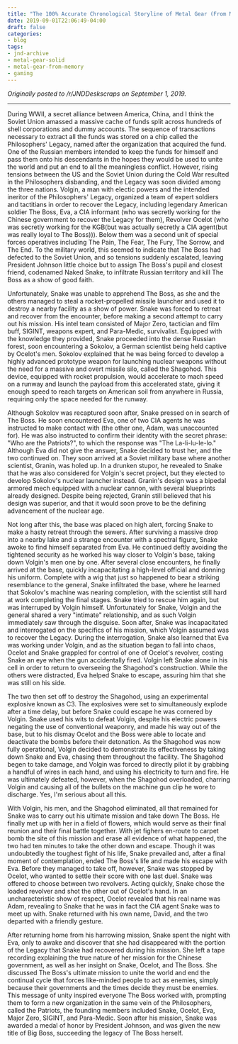 ```yaml
---
title: "The 100% Accurate Chronological Storyline of Metal Gear (From Memory) [PART 1] - Metal Gear Solid 3: Snake Eater"
date: 2019-09-01T22:06:49-04:00
draft: false
categories:
- blog
tags:
- jnd-archive
- metal-gear-solid
- metal-gear-from-memory
- gaming
---
```


*Originally posted to /r/JNDDeskscraps on September 1, 2019.*

-----

During WWII, a secret alliance between America, China, and I think the Soviet Union amassed a massive cache of funds split across hundreds of shell corporations and dummy accounts. The sequence of transactions necessary to extract all the funds was stored on a chip called the Philosophers' Legacy, named after the organization that acquired the fund. One of the Russian members intended to keep the funds for himself and pass them onto his descendants in the hopes they would be used to unite the world and put an end to all the meaningless conflict. However, rising tensions between the US and the Soviet Union during the Cold War resulted in the Philosophers disbanding, and the Legacy was soon divided among the three nations. Volgin, a man with electic powers and the intended ineritor of the Philosophers' Legacy, organized a team of expert soldiers and tactitians in order to recover the Legacy, including legendary American soldier The Boss, Eva, a CIA informant (who was secretly working for the Chinese government to recover the Legacy for them), Revolver Ocelot (who was secretly working for the KGB(but was actually secretly a CIA agent(but was really loyal to The Boss))). Below them was a second unit of special forces operatives including The Pain, The Fear, The Fury, The Sorrow, and The End. To the military world, this seemed to indicate that The Boss had defected to the Soviet Union, and so tensions suddenly escalated, leaving President Johnson little choice but to assign The Boss's pupil and closest friend, codenamed Naked Snake, to infiltrate Russian territory and kill The Boss as a show of good faith.

Unfortunately, Snake was unable to apprehend The Boss, as she and the others managed to steal a rocket-propelled missile launcher and used it to destroy a nearby facility as a show of power. Snake was forced to retreat and recover from the encounter, before making a second attempt to carry out his mission. His intel team consisted of Major Zero, tactician and film buff, SIGINT, weapons expert, and Para-Medic, survivalist. Equipped with the knowledge they provided, Snake proceeded into the dense Russian forest, soon encountering a Sokolov, a German scientist being held captive by Ocelot's men. Sokolov explained that he was being forced to develop a highly advanced prototype weapon for launching nuclear weapons without the need for a massive and overt missile silo, called the Shagohod. This device, equipped with rocket propulsion, would accelerate to mach speed on a runway and launch the payload from this accelerated state, giving it enough speed to reach targets on American soil from anywhere in Russia, requiring only the space needed for the runway.

Although Sokolov was recaptured soon after, Snake pressed on in search of The Boss. He soon encountered Eva, one of two CIA agents he was instructed to make contact with (the other one, Adam, was unaccounted for). He was also instructed to confirm their identity with the secret phrase: "Who are the Patriots?", to which the response was "The La-li-lu-le-lo." Although Eva did not give the answer, Snake decided to trust her, and the two continued on. They soon arrived at a Soviet military base where another scientist, Granin, was holed up. In a drunken stupor, he revealed to Snake that he was also considered for Volgin's secret project, but they elected to develop Sokolov's nuclear launcher instead. Granin's design was a bipedal armored mech equipped with a nuclear cannon, with several blueprints already designed. Despite being rejected, Granin still believed that his design was superior, and that it would soon prove to be the defining advancement of the nuclear age.

Not long after this, the base was placed on high alert, forcing Snake to make a hasty retreat through the sewers. After surviving a massive drop into a nearby lake and a strange encounter with a spectral figure, Snake awoke to find himself separated from Eva. He continued deftly avoiding the tightened security as he worked his way closer to Volgin's base, taking down Volgin's men one by one. After several close encounters, he finally arrived at the base, quickly incapacitating a high-level official and donning his uniform. Complete with a wig that just so happened to bear a striking resemblance to the general, Snake infiltrated the base, where he learned that Sokolov's machine was nearing completion, with the scientist still hard at work completing the final stages. Snake tried to rescue him again, but was interruped by Volgin himself. Unfortunately for Snake, Volgin and the general shared a very "intimate" relationship, and as such Volgin immediately saw through the disguise. Soon after, Snake was incapacitated and interrogated on the specifics of his mission, which Volgin assumed was to recover the Legacy. During the interrogation, Snake also learned that Eva was working under Volgin, and as the situation began to fall into chaos, Ocelot and Snake grappled for control of one of Ocelot's revolver, costing Snake an eye when the gun accidentally fired. Volgin left Snake alone in his cell in order to return to overseeing the Shagohod's construction. While the others were distracted, Eva helped Snake to escape, assuring him that she was still on his side.

The two then set off to destroy the Shagohod, using an experimental explosive known as C3. The explosives were set to simultaneously explode after a time delay, but before Snake could escape he was cornered by Volgin. Snake used his wits to defeat Volgin, despite his electric powers negating the use of conventional weaponry, and made his way out of the base, but to his dismay Ocelot and the Boss were able to locate and deactivate the bombs before their detonation. As the Shagohod was now fully operational, Volgin decided to demonstrate its effectiveness by taking down Snake and Eva, chasing them throughout the facility. The Shagohod begen to take damage, and Volgin was forced to directly pilot it by grabbing a handful of wires in each hand, and using his electricity to turn and fire. He was ultimately defeated, however, when the Shagohod overloaded, charring Volgin and causing all of the bullets on the machine gun clip he wore to discharge. Yes, I'm serious about all this.

With Volgin, his men, and the Shagohod eliminated, all that remained for Snake was to carry out his ultimate mission and take down The Boss. He finally met up with her in a field of flowers, which would serve as their final reunion and their final battle together. With jet fighers en-route to carpet bomb the site of this mission and erase all evidence of what happened, the two had ten minutes to take the other down and escape. Though it was undoubtedly the toughest fight of his life, Snake prevailed and, after a final moment of contemplation, ended The Boss's life and made his escape with Eva. Before they managed to take off, however, Snake was stopped by Ocelot, who wanted to settle their score with one last duel. Snake was offered to choose between two revolvers. Acting quickly, Snake chose the loaded revolver and shot the other out of Ocelot's hand. In an uncharacteristic show of respect, Ocelot revealed that his real name was Adam, revealing to Snake that he was in fact the CIA agent Snake was to meet up with. Snake returned with his own name, David, and the two departed with a friendly gesture.

After returning home from his harrowing mission, Snake spent the night with Eva, only to awake and discover that she had disappeared with the portion of the Legacy that Snake had recovered during his mission. She left a tape recording explaining the true nature of her mission for the Chinese government, as well as her insight on Snake, Ocelot, and The Boss. She discussed The Boss's ultimate mission to unite the world and end the continual cycle that forces like-minded people to act as enemies, simply because their governments and the times decide they must be enemies. This message of unity inspired everyone The Boss worked with, prompting them to form a new organization in the same vein of the Philosophers, called the Patriots, the founding members included Snake, Ocelot, Eva, Major Zero, SIGINT, and Para-Medic. Soon after his mission, Snake was awarded a medal of honor by President Johnson, and was given the new title of Big Boss, succeeding the legacy of The Boss herself.